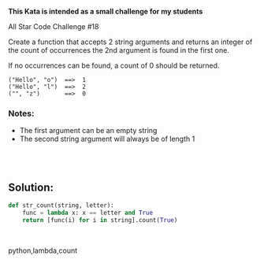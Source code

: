 **This Kata is intended as a small challenge for my students**

All Star Code Challenge #18

Create a function that accepts 2 string arguments and returns an integer of the count of occurrences the 2nd argument is found in the first one.

If no occurrences can be found, a count of 0 should be returned.

```
("Hello", "o")  ==>  1
("Hello", "l")  ==>  2
("", "z")       ==>  0
```

### Notes:

- The first argument can be an empty string
- The second string argument will always be of length 1

<br><br>

## Solution:
```py
def str_count(string, letter):
    func = lambda x: x == letter and True
    return [func(i) for i in string].count(True)
```

<br>

<tag>python,lambda,count<tag>